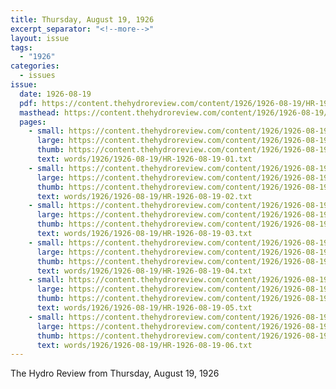 ```yaml
---
title: Thursday, August 19, 1926
excerpt_separator: "<!--more-->"
layout: issue
tags:
  - "1926"
categories:
  - issues
issue:
  date: 1926-08-19
  pdf: https://content.thehydroreview.com/content/1926/1926-08-19/HR-1926-08-19.pdf
  masthead: https://content.thehydroreview.com/content/1926/1926-08-19/masthead/HR-1926-08-19.jpg
  pages:
    - small: https://content.thehydroreview.com/content/1926/1926-08-19/small/HR-1926-08-19-01.jpg
      large: https://content.thehydroreview.com/content/1926/1926-08-19/large/HR-1926-08-19-01.jpg
      thumb: https://content.thehydroreview.com/content/1926/1926-08-19/thumbnails/HR-1926-08-19-01.jpg
      text: words/1926/1926-08-19/HR-1926-08-19-01.txt
    - small: https://content.thehydroreview.com/content/1926/1926-08-19/small/HR-1926-08-19-02.jpg
      large: https://content.thehydroreview.com/content/1926/1926-08-19/large/HR-1926-08-19-02.jpg
      thumb: https://content.thehydroreview.com/content/1926/1926-08-19/thumbnails/HR-1926-08-19-02.jpg
      text: words/1926/1926-08-19/HR-1926-08-19-02.txt
    - small: https://content.thehydroreview.com/content/1926/1926-08-19/small/HR-1926-08-19-03.jpg
      large: https://content.thehydroreview.com/content/1926/1926-08-19/large/HR-1926-08-19-03.jpg
      thumb: https://content.thehydroreview.com/content/1926/1926-08-19/thumbnails/HR-1926-08-19-03.jpg
      text: words/1926/1926-08-19/HR-1926-08-19-03.txt
    - small: https://content.thehydroreview.com/content/1926/1926-08-19/small/HR-1926-08-19-04.jpg
      large: https://content.thehydroreview.com/content/1926/1926-08-19/large/HR-1926-08-19-04.jpg
      thumb: https://content.thehydroreview.com/content/1926/1926-08-19/thumbnails/HR-1926-08-19-04.jpg
      text: words/1926/1926-08-19/HR-1926-08-19-04.txt
    - small: https://content.thehydroreview.com/content/1926/1926-08-19/small/HR-1926-08-19-05.jpg
      large: https://content.thehydroreview.com/content/1926/1926-08-19/large/HR-1926-08-19-05.jpg
      thumb: https://content.thehydroreview.com/content/1926/1926-08-19/thumbnails/HR-1926-08-19-05.jpg
      text: words/1926/1926-08-19/HR-1926-08-19-05.txt
    - small: https://content.thehydroreview.com/content/1926/1926-08-19/small/HR-1926-08-19-06.jpg
      large: https://content.thehydroreview.com/content/1926/1926-08-19/large/HR-1926-08-19-06.jpg
      thumb: https://content.thehydroreview.com/content/1926/1926-08-19/thumbnails/HR-1926-08-19-06.jpg
      text: words/1926/1926-08-19/HR-1926-08-19-06.txt
---
```


The Hydro Review from Thursday, August 19, 1926

<!--more-->

